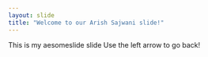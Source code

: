 ```yaml
---
layout: slide
title: "Welcome to our Arish Sajwani slide!"
---
```

This is my aesomeslide  slide
Use the left arrow to go back!
